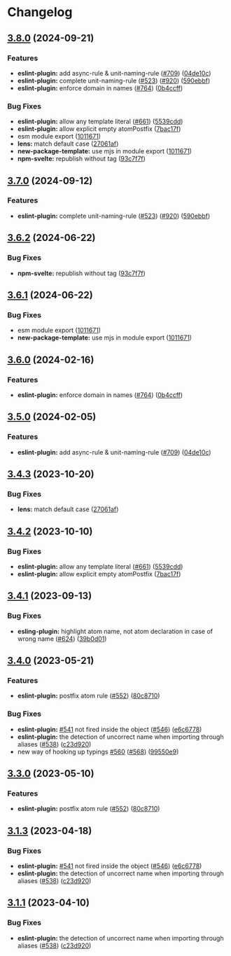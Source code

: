 # Changelog

## [3.8.0](https://github.com/MichailShcherbakov/reatom/compare/eslint-plugin-v3.7.0...eslint-plugin-v3.8.0) (2024-09-21)


### Features

* **eslint-plugin:** add async-rule & unit-naming-rule ([#709](https://github.com/MichailShcherbakov/reatom/issues/709)) ([04de10c](https://github.com/MichailShcherbakov/reatom/commit/04de10cb9bd3d39d2deec3ed1a5e0aface9de3c9))
* **eslint-plugin:** complete unit-naming-rule ([#523](https://github.com/MichailShcherbakov/reatom/issues/523)) ([#920](https://github.com/MichailShcherbakov/reatom/issues/920)) ([590ebbf](https://github.com/MichailShcherbakov/reatom/commit/590ebbf4fe14c649304b77b7815766779c19a078))
* **eslint-plugin:** enforce domain in names ([#764](https://github.com/MichailShcherbakov/reatom/issues/764)) ([0b4ccff](https://github.com/MichailShcherbakov/reatom/commit/0b4ccffa80fa738233f2160fc9b3a70269c6d4d5))


### Bug Fixes

* **eslint-plugin:** allow any template literal ([#661](https://github.com/MichailShcherbakov/reatom/issues/661)) ([5539cdd](https://github.com/MichailShcherbakov/reatom/commit/5539cddb5628de56f7e7f011c41ec4230d7a4ae5))
* **eslint-plugin:** allow explicit empty atomPostfix ([7bac17f](https://github.com/MichailShcherbakov/reatom/commit/7bac17f83350349b8e428688a1aceb16cfefbe11))
* esm module export ([1011671](https://github.com/MichailShcherbakov/reatom/commit/10116719dd92d8102352a39e4ed772b8173d8668))
* **lens:** match default case ([27061af](https://github.com/MichailShcherbakov/reatom/commit/27061af1ac338f5223190d110cf6e090d884e203))
* **new-package-template:** use mjs in module export ([1011671](https://github.com/MichailShcherbakov/reatom/commit/10116719dd92d8102352a39e4ed772b8173d8668))
* **npm-svelte:** republish without tag ([93c7f7f](https://github.com/MichailShcherbakov/reatom/commit/93c7f7f5ec58247b1b3aec854cd83b0a0ecd6a6c))

## [3.7.0](https://github.com/artalar/reatom/compare/eslint-plugin-v3.6.2...eslint-plugin-v3.7.0) (2024-09-12)


### Features

* **eslint-plugin:** complete unit-naming-rule ([#523](https://github.com/artalar/reatom/issues/523)) ([#920](https://github.com/artalar/reatom/issues/920)) ([590ebbf](https://github.com/artalar/reatom/commit/590ebbf4fe14c649304b77b7815766779c19a078))

## [3.6.2](https://github.com/artalar/reatom/compare/eslint-plugin-v3.6.1...eslint-plugin-v3.6.2) (2024-06-22)


### Bug Fixes

* **npm-svelte:** republish without tag ([93c7f7f](https://github.com/artalar/reatom/commit/93c7f7f5ec58247b1b3aec854cd83b0a0ecd6a6c))

## [3.6.1](https://github.com/artalar/reatom/compare/eslint-plugin-v3.6.0...eslint-plugin-v3.6.1) (2024-06-22)


### Bug Fixes

* esm module export ([1011671](https://github.com/artalar/reatom/commit/10116719dd92d8102352a39e4ed772b8173d8668))
* **new-package-template:** use mjs in module export ([1011671](https://github.com/artalar/reatom/commit/10116719dd92d8102352a39e4ed772b8173d8668))

## [3.6.0](https://github.com/artalar/reatom/compare/eslint-plugin-v3.5.0...eslint-plugin-v3.6.0) (2024-02-16)


### Features

* **eslint-plugin:** enforce domain in names ([#764](https://github.com/artalar/reatom/issues/764)) ([0b4ccff](https://github.com/artalar/reatom/commit/0b4ccffa80fa738233f2160fc9b3a70269c6d4d5))

## [3.5.0](https://github.com/artalar/reatom/compare/eslint-plugin-v3.4.3...eslint-plugin-v3.5.0) (2024-02-05)


### Features

* **eslint-plugin:** add async-rule & unit-naming-rule ([#709](https://github.com/artalar/reatom/issues/709)) ([04de10c](https://github.com/artalar/reatom/commit/04de10cb9bd3d39d2deec3ed1a5e0aface9de3c9))

## [3.4.3](https://github.com/artalar/reatom/compare/eslint-plugin-v3.4.2...eslint-plugin-v3.4.3) (2023-10-20)


### Bug Fixes

* **lens:** match default case ([27061af](https://github.com/artalar/reatom/commit/27061af1ac338f5223190d110cf6e090d884e203))

## [3.4.2](https://github.com/artalar/reatom/compare/eslint-plugin-v3.4.1...eslint-plugin-v3.4.2) (2023-10-10)


### Bug Fixes

* **eslint-plugin:** allow any template literal ([#661](https://github.com/artalar/reatom/issues/661)) ([5539cdd](https://github.com/artalar/reatom/commit/5539cddb5628de56f7e7f011c41ec4230d7a4ae5))
* **eslint-plugin:** allow explicit empty atomPostfix ([7bac17f](https://github.com/artalar/reatom/commit/7bac17f83350349b8e428688a1aceb16cfefbe11))

## [3.4.1](https://github.com/artalar/reatom/compare/eslint-plugin-v3.4.0...eslint-plugin-v3.4.1) (2023-09-13)


### Bug Fixes

* **esling-plugin:** highlight atom name, not atom declaration in case of wrong name ([#624](https://github.com/artalar/reatom/issues/624)) ([39b0d01](https://github.com/artalar/reatom/commit/39b0d015b6de6a5cfa83da17871bbcb52e101994))

## [3.4.0](https://github.com/artalar/reatom/compare/eslint-plugin-v3.3.0...eslint-plugin-v3.4.0) (2023-05-21)


### Features

* **eslint-plugin:** postfix atom rule ([#552](https://github.com/artalar/reatom/issues/552)) ([80c8710](https://github.com/artalar/reatom/commit/80c8710e3710b6c6696a0540e65dd90a44112343))


### Bug Fixes

* **eslint-plugin:** [#541](https://github.com/artalar/reatom/issues/541) not fired inside the object ([#546](https://github.com/artalar/reatom/issues/546)) ([e6c6778](https://github.com/artalar/reatom/commit/e6c677860697e020d7715426484c8348d1552342))
* **eslint-plugin:** the detection of uncorrect name when importing through aliases ([#538](https://github.com/artalar/reatom/issues/538)) ([c23d920](https://github.com/artalar/reatom/commit/c23d920c8efe80e80fc3a66fdd1f626f7a0c180b))
* new way of hooking up typings [#560](https://github.com/artalar/reatom/issues/560) ([#568](https://github.com/artalar/reatom/issues/568)) ([99550e9](https://github.com/artalar/reatom/commit/99550e98c34df7efd8431282a868a0483bed5dc8))

## [3.3.0](https://github.com/artalar/reatom/compare/eslint-plugin-v3.1.3...eslint-plugin-v3.2.0) (2023-05-10)


### Features

* **eslint-plugin:** postfix atom rule ([#552](https://github.com/artalar/reatom/issues/552)) ([80c8710](https://github.com/artalar/reatom/commit/80c8710e3710b6c6696a0540e65dd90a44112343))

## [3.1.3](https://github.com/artalar/reatom/compare/eslint-plugin-v3.1.2...eslint-plugin-v3.1.3) (2023-04-18)


### Bug Fixes

* **eslint-plugin:** [#541](https://github.com/artalar/reatom/issues/541) not fired inside the object ([#546](https://github.com/artalar/reatom/issues/546)) ([e6c6778](https://github.com/artalar/reatom/commit/e6c677860697e020d7715426484c8348d1552342))
* **eslint-plugin:** the detection of uncorrect name when importing through aliases ([#538](https://github.com/artalar/reatom/issues/538)) ([c23d920](https://github.com/artalar/reatom/commit/c23d920c8efe80e80fc3a66fdd1f626f7a0c180b))

## [3.1.1](https://github.com/artalar/reatom/compare/eslint-plugin-v3.1.0...eslint-plugin-v3.1.1) (2023-04-10)


### Bug Fixes

* **eslint-plugin:** the detection of uncorrect name when importing through aliases ([#538](https://github.com/artalar/reatom/issues/538)) ([c23d920](https://github.com/artalar/reatom/commit/c23d920c8efe80e80fc3a66fdd1f626f7a0c180b))
